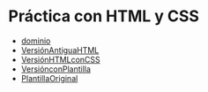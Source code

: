 
# Práctica con HTML y CSS

* [dominio](https://brimacias.github.io/Sinister/Versi%C3%B3n%202/)
* [VersiónAntiguaHTML](https://brimacias.github.io/Sinister/Versi%C3%B3n%201/SinisterFINAL.html)
* [VersiónHTMLconCSS](https://brimacias.github.io/Sinister/Versi%C3%B3n%202/)
* [VersiónconPlantilla](https://brimacias.github.io/Sinister/Versi%C3%B3n%203/index(plantillaModificada).html)
* [PlantillaOriginal](https://brimacias.github.io/Sinister/Versi%C3%B3n%203/index(plantillaOG).html)
